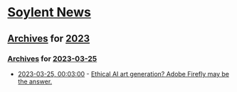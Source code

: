 # [Soylent News](../../../README.md)

## [Archives](../../index.md) for [2023](../index.md)

### [Archives](../../index.md) for [2023-03-25](index.md)

* [2023-03-25, 00:03:00](https://soylentnews.org/article.pl?sid=23/03/24/0325220&from=rss) - [Ethical AI art generation? Adobe Firefly may be the answer.](https://soylentnews.org/article.pl?sid=23/03/24/0325220&from=rss)
